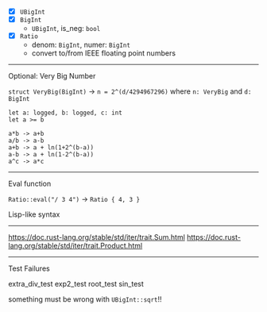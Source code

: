 - [X] `UBigInt`
- [X] `BigInt`
  - `UBigInt`, is_neg: `bool`
- [X] `Ratio`
  - denom: `BigInt`, numer: `BigInt`
  - convert to/from IEEE floating point numbers

---

Optional: Very Big Number

`struct VeryBig(BigInt)` -> `n = 2^(d/4294967296)` where `n: VeryBig` and `d: BigInt`

```
let a: logged, b: logged, c: int
let a >= b

a*b -> a+b
a/b -> a-b
a+b -> a + ln(1+2^(b-a))
a-b -> a + ln(1-2^(b-a))
a^c -> a*c
```

---

Eval function

`Ratio::eval("/ 3 4")` -> `Ratio { 4, 3 }`

Lisp-like syntax

---

https://doc.rust-lang.org/stable/std/iter/trait.Sum.html
https://doc.rust-lang.org/stable/std/iter/trait.Product.html

---

Test Failures

extra_div_test
exp2_test
root_test
sin_test

something must be wrong with `UBigInt::sqrt`!!